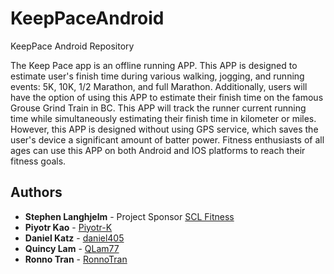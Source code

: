# KeepPaceAndroid
KeepPace Android Repository

The Keep Pace app is an offline running APP. This APP is designed to estimate user's finish time during various walking, jogging, and running events: 5K, 10K, 1/2 Marathon, and full Marathon. Additionally, users will have the option of using this APP to estimate their finish time on the famous Grouse Grind Train in BC. This APP will track the runner current running time while simultaneously estimating their finish time in kilometer or miles. However, this APP is designed without using GPS service, which saves the user's device a significant amount of batter power. Fitness enthusiasts of all ages can use this APP on both Android and IOS platforms to reach their fitness goals. 

## Authors

* **Stephen Langhjelm** - Project Sponsor [SCL Fitness](https://www.sclfitness.ca/)
* **Piyotr Kao** - [Piyotr-K](https://github.com/Piyotr-K)
* **Daniel Katz** - [daniel405](https://github.com/daniel405)
* **Quincy Lam** - [QLam77](https://github.com/QLam77)
* **Ronno Tran** - [RonnoTran](https://github.com/RonnoTran)